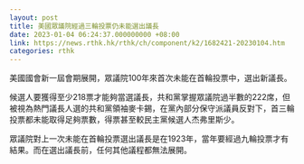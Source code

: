```yaml
---
layout: post
title: 美國眾議院經過三輪投票仍未能選出議長
date: 2023-01-04 06:24:37.000000000 +08:00
link: https://news.rthk.hk/rthk/ch/component/k2/1682421-20230104.htm
categories: rthk
---
```


美國國會新一屆會期展開，眾議院100年來首次未能在首輪投票中，選出新議長。

候選人要獲得至少218票才能夠當選議長，共和黨掌握眾議院過半數的222席，但被視為熱門議長人選的共和黨領袖麥卡錫，在黨內部分保守派議員反對下，首三輪投票都未能取得足夠票數，得票甚至較民主黨候選人杰弗里斯少。

眾議院對上一次未能在首輪投票選出議長是在1923年，當年要經過九輪投票才有結果。而在選出議長前，任何其他議程都無法展開。
